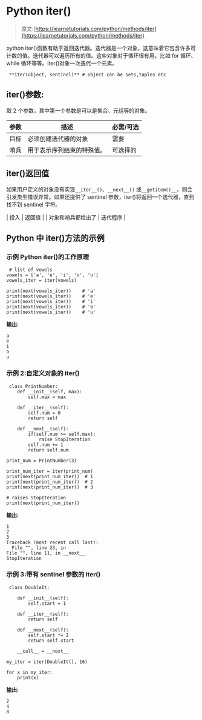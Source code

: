 # Python iter()

> 原文:[https://learnetutorials.com/python/methods/iter](https://learnetutorials.com/python/methods/iter)

python iter()函数有助于返回迭代器。迭代器是一个对象，这意味着它包含许多可计数的值。迭代器可以遍历所有的值。这些对象对于循环很有用，比如 for 循环、while 循环等等。iter()对象一次迭代一个元素。

```
 **iter(object, sentinel)** # object can be sets,tuples etc 

```

## iter()参数:

取 2 个参数，其中第一个参数是可以是集合、元组等的对象。

| 参数 | 描述 | 必需/可选 |
| --- | --- | --- |
| 目标 | 必须创建迭代器的对象 | 需要 |
| 哨兵 | 用于表示序列结束的特殊值。 | 可选择的 |

## iter()返回值

如果用户定义的对象没有实现`__iter__()`、`__next__()` 或`__getitem()__`，则会引发类型错误异常。如果还提供了 sentinel 参数，iter()将返回一个迭代器，直到找不到 sentinel 字符。

| 投入 | 返回值 |
| 对象和哨兵都给出了 | 迭代程序 |

## Python 中 iter()方法的示例

### 示例 Python iter()的工作原理

```
 # list of vowels
vowels = ['a', 'e', 'i', 'o', 'u']
vowels_iter = iter(vowels)

print(next(vowels_iter))    # 'a'
print(next(vowels_iter))    # 'e'
print(next(vowels_iter))    # 'i'
print(next(vowels_iter))    # 'o'
print(next(vowels_iter))    # 'u' 

```

**输出:**

```
a
e
i
o
u 
```

### 示例 2:自定义对象的 iter()

```
 class PrintNumber:
    def __init__(self, max):
        self.max = max

    def __iter__(self):
        self.num = 0
        return self

    def __next__(self):
        if(self.num >= self.max):
            raise StopIteration
        self.num += 1
        return self.num

print_num = PrintNumber(3)

print_num_iter = iter(print_num)
print(next(print_num_iter))  # 1
print(next(print_num_iter))  # 2
print(next(print_num_iter))  # 3

# raises StopIteration
print(next(print_num_iter)) 

```

**输出:**

```
1
2
3
Traceback (most recent call last):
  File "", line 23, in 
File "", line 11, in __next__
StopIteration 
```

### 示例 3:带有 sentinel 参数的 iter()

```
 class DoubleIt:

    def __init__(self):
        self.start = 1

    def __iter__(self):
        return self

    def __next__(self):
        self.start *= 2
        return self.start

    __call__ = __next__

my_iter = iter(DoubleIt(), 16)

for x in my_iter:
    print(x) 

```

**输出:**

```
2
4
8 
```